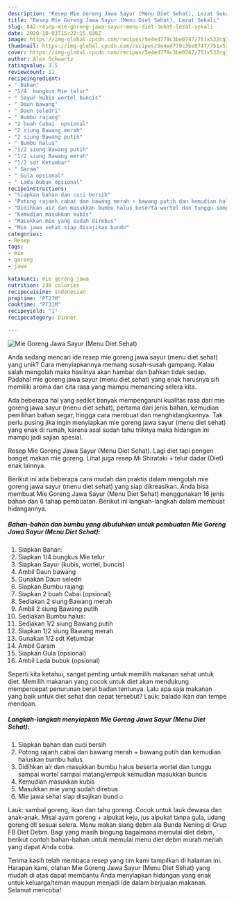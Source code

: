 ```yaml
---
description: "Resep Mie Goreng Jawa Sayur (Menu Diet Sehat), Lezat Sekali"
title: "Resep Mie Goreng Jawa Sayur (Menu Diet Sehat), Lezat Sekali"
slug: 842-resep-mie-goreng-jawa-sayur-menu-diet-sehat-lezat-sekali
date: 2020-10-03T15:22:15.836Z
image: https://img-global.cpcdn.com/recipes/5e4ed779c3be0747/751x532cq70/mie-goreng-jawa-sayur-menu-diet-sehat-foto-resep-utama.jpg
thumbnail: https://img-global.cpcdn.com/recipes/5e4ed779c3be0747/751x532cq70/mie-goreng-jawa-sayur-menu-diet-sehat-foto-resep-utama.jpg
cover: https://img-global.cpcdn.com/recipes/5e4ed779c3be0747/751x532cq70/mie-goreng-jawa-sayur-menu-diet-sehat-foto-resep-utama.jpg
author: Alex Schwartz
ratingvalue: 3.5
reviewcount: 11
recipeingredient:
- " Bahan"
- "1/4  bungkus Mie telur"
- " Sayur kubis wortel buncis"
- " Daun bawang"
- " Daun seledri"
- " Bumbu rajang"
- "2 buah Cabai  opsional"
- "2 siung Bawang merah"
- "2 siung Bawang putih"
- " Bumbu halus"
- "1/2 siung Bawang putih"
- "1/2 siung Bawang merah"
- "1/2 sdt Ketumbar"
- " Garam"
- " Gula opsional"
- " Lada bubuk opsional"
recipeinstructions:
- "Siapkan bahan dan cuci bersih"
- "Potong rajanh cabai dan bawang merah + bawang putih dan kemudian haluskan bumbu halus"
- "Didihkan air dan masukkan bumbu halus beserta wortel dan tunggu sampai wortel sampai matang/empuk kemudian masukkan buncis"
- "Kemudian masukkan kubis"
- "Masukkan mie yang sudah direbus"
- "Mie jawa sehat siap disajikan bund☺️"
categories:
- Resep
tags:
- mie
- goreng
- jawa

katakunci: mie goreng jawa 
nutrition: 230 calories
recipecuisine: Indonesian
preptime: "PT27M"
cooktime: "PT31M"
recipeyield: "1"
recipecategory: Dinner

---
```



![Mie Goreng Jawa Sayur (Menu Diet Sehat)](https://img-global.cpcdn.com/recipes/5e4ed779c3be0747/751x532cq70/mie-goreng-jawa-sayur-menu-diet-sehat-foto-resep-utama.jpg)

Anda sedang mencari ide resep mie goreng jawa sayur (menu diet sehat) yang unik? Cara menyiapkannya memang susah-susah gampang. Kalau salah mengolah maka hasilnya akan hambar dan bahkan tidak sedap. Padahal mie goreng jawa sayur (menu diet sehat) yang enak harusnya sih memiliki aroma dan cita rasa yang mampu memancing selera kita.

Ada beberapa hal yang sedikit banyak mempengaruhi kualitas rasa dari mie goreng jawa sayur (menu diet sehat), pertama dari jenis bahan, kemudian pemilihan bahan segar, hingga cara membuat dan menghidangkannya. Tak perlu pusing jika ingin menyiapkan mie goreng jawa sayur (menu diet sehat) yang enak di rumah, karena asal sudah tahu triknya maka hidangan ini mampu jadi sajian spesial.

Resep Mie Goreng Jawa Sayur (Menu Diet Sehat). Lagi diet tapi pengen banget makan mie goreng. Lihat juga resep Mi Shirataki + telur dadar (Diet) enak lainnya.


Berikut ini ada beberapa cara mudah dan praktis dalam mengolah mie goreng jawa sayur (menu diet sehat) yang siap dikreasikan. Anda bisa membuat Mie Goreng Jawa Sayur (Menu Diet Sehat) menggunakan 16 jenis bahan dan 6 tahap pembuatan. Berikut ini langkah-langkah dalam membuat hidangannya.

<!--inarticleads1-->

##### Bahan-bahan dan bumbu yang dibutuhkan untuk pembuatan Mie Goreng Jawa Sayur (Menu Diet Sehat):

1. Siapkan  Bahan:
1. Siapkan 1/4  bungkus Mie telur
1. Siapkan  Sayur (kubis, wortel, buncis)
1. Ambil  Daun bawang
1. Gunakan  Daun seledri
1. Siapkan  Bumbu rajang:
1. Siapkan 2 buah Cabai  (opsional)
1. Sediakan 2 siung Bawang merah
1. Ambil 2 siung Bawang putih
1. Sediakan  Bumbu halus:
1. Sediakan 1/2 siung Bawang putih
1. Siapkan 1/2 siung Bawang merah
1. Gunakan 1/2 sdt Ketumbar
1. Ambil  Garam
1. Siapkan  Gula (opsional)
1. Ambil  Lada bubuk (opsional)


Seperti kita ketahui, sangat penting untuk memilih makanan sehat untuk diet. Memilih makanan yang cocok untuk diet akan mendukung mempercepat penurunan berat badan tentunya. Lalu apa saja makanan yang baik untuk diet sehat dan cepat tersebut? Lauk: balado ikan dan tempe mendoan. 

<!--inarticleads2-->

##### Langkah-langkah menyiapkan Mie Goreng Jawa Sayur (Menu Diet Sehat):

1. Siapkan bahan dan cuci bersih
1. Potong rajanh cabai dan bawang merah + bawang putih dan kemudian haluskan bumbu halus
1. Didihkan air dan masukkan bumbu halus beserta wortel dan tunggu sampai wortel sampai matang/empuk kemudian masukkan buncis
1. Kemudian masukkan kubis
1. Masukkan mie yang sudah direbus
1. Mie jawa sehat siap disajikan bund☺️


Lauk: sambal goreng, ikan dan tahu goreng. Cocok untuk lauk dewasa dan anak-anak. Misal ayam goreng + alpukat keju, jus alpukat tanpa gula, udang goreng dll sesuai selera. Menu makan siang debm ala Bunda Nening di Grup FB Diet Debm. Bagi yang masih bingung bagaimana memulai diet debm, berikut contoh bahan-bahan untuk memulai menu diet debm murah meriah yang dapat Anda coba. 

Terima kasih telah membaca resep yang tim kami tampilkan di halaman ini. Harapan kami, olahan Mie Goreng Jawa Sayur (Menu Diet Sehat) yang mudah di atas dapat membantu Anda menyiapkan hidangan yang enak untuk keluarga/teman maupun menjadi ide dalam berjualan makanan. Selamat mencoba!
